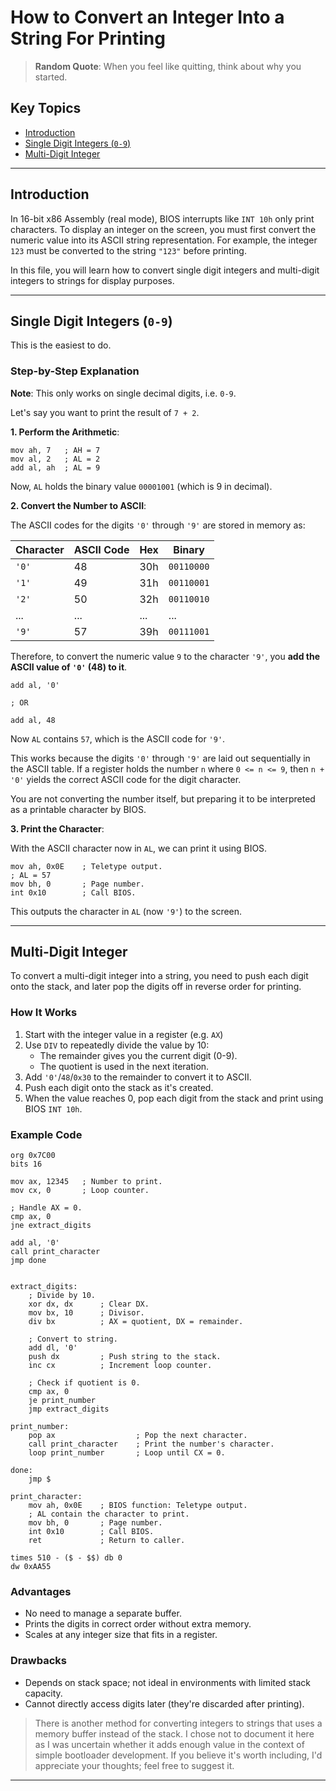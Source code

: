 # How to Convert an Integer Into a String For Printing

> **Random Quote**: When you feel like quitting, think about why you started.

## Key Topics

+ [Introduction](#introduction)
+ [Single Digit Integers (`0-9`)](#single-digit-integers-0-9)
+ [Multi-Digit Integer](#multi-digit-integer)

---

## Introduction

In 16-bit x86 Assembly (real mode), BIOS interrupts like `INT 10h` only print characters. To display an integer on the screen, you must first convert the numeric value into its ASCII string representation. For example, the integer `123` must be converted to the string `"123"` before printing.

In this file, you will learn how to convert single digit integers and multi-digit integers to strings for display purposes.

---

## Single Digit Integers (`0-9`)

This is the easiest to do.

### Step-by-Step Explanation

**Note**: This only works on single decimal digits, i.e. `0-9`.

Let's say you want to print the result of `7 + 2`.

**1. Perform the Arithmetic**:

```assembly
mov ah, 7   ; AH = 7
mov al, 2   ; AL = 2
add al, ah  ; AL = 9
```

Now, `AL` holds the binary value `00001001` (which is 9 in decimal).

**2. Convert the Number to ASCII**:

The ASCII codes for the digits `'0'` through `'9'` are stored in memory as:

| Character | ASCII Code | Hex | Binary     |
| --------- | ---------- | --- | ---------- |
| `'0'`     | 48         | 30h | `00110000` |
| `'1'`     | 49         | 31h | `00110001` |
| `'2'`     | 50         | 32h | `00110010` |
| ...       | ...        | ... | ...        |
| `'9'`     | 57         | 39h | `00111001` |

Therefore, to convert the numeric value `9` to the character `'9'`, you **add the ASCII value of `'0'` (48) to it**.

```assembly
add al, '0'

; OR

add al, 48
```

Now `AL` contains `57`, which is the ASCII code for `'9'`.

This works because the digits `'0'` through `'9'` are laid out sequentially in the ASCII table. If a register holds the number `n` where `0 <= n <= 9`, then `n + '0'` yields the correct ASCII code for the digit character.

You are not converting the number itself, but preparing it to be interpreted as a printable character by BIOS.

**3. Print the Character**:

With the ASCII character now in `AL`, we can print it using BIOS.

```assembly
mov ah, 0x0E    ; Teletype output.
; AL = 57
mov bh, 0       ; Page number.
int 0x10        ; Call BIOS.
```

This outputs the character in `AL` (now `'9'`) to the screen.

---

## Multi-Digit Integer

To convert a multi-digit integer into a string, you need to push each digit onto the stack, and later pop the digits off in reverse order for printing.

### How It Works

1. Start with the integer value in a register (e.g. `AX`)
2. Use `DIV` to repeatedly divide the value by 10:
    - The remainder gives you the current digit (0-9).
    - The quotient is used in the next iteration.
3. Add `'0'`/`48`/`0x30` to the remainder to convert it to ASCII.
4. Push each digit onto the stack as it's created.
5. When the value reaches 0, pop each digit from the stack and print using BIOS `INT 10h`.

### Example Code

```assembly
org 0x7C00
bits 16

mov ax, 12345   ; Number to print.
mov cx, 0       ; Loop counter.

; Handle AX = 0.
cmp ax, 0
jne extract_digits

add al, '0'
call print_character
jmp done


extract_digits:
    ; Divide by 10.
    xor dx, dx      ; Clear DX.
    mov bx, 10      ; Divisor.
    div bx          ; AX = quotient, DX = remainder.

    ; Convert to string.
    add dl, '0'
    push dx         ; Push string to the stack.
    inc cx          ; Increment loop counter.

    ; Check if quotient is 0.
    cmp ax, 0
    je print_number
    jmp extract_digits

print_number:
    pop ax                  ; Pop the next character.
    call print_character    ; Print the number's character.
    loop print_number       ; Loop until CX = 0.

done:
    jmp $

print_character:
    mov ah, 0x0E    ; BIOS function: Teletype output.
    ; AL contain the character to print.
    mov bh, 0       ; Page number.
    int 0x10        ; Call BIOS.
    ret             ; Return to caller.

times 510 - ($ - $$) db 0
dw 0xAA55
```

### Advantages

+ No need to manage a separate buffer.
+ Prints the digits in correct order without extra memory.
+ Scales at any integer size that fits in a register.

### Drawbacks

+ Depends on stack space; not ideal in environments with limited stack capacity.
+ Cannot directly access digits later (they're discarded after printing).

> There is another method for converting integers to strings that uses a memory buffer instead of the stack. I chose not to document it here as I was uncertain whether it adds enough value in the context of simple bootloader development. If you believe it's worth including, I'd appreciate your thoughts; feel free to suggest it.

---